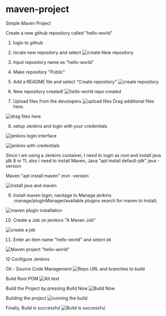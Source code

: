 # maven-project

Simple Maven Project

Create a new github repository called "hello-world"

1. login to github
2. locate new repository and select
![create New repository](img/createnewrepo.jpg)

3. Input repository name as "hello-world"
4. Make repository "Public"
5. Add a README file and select "Create repository" 
![create repository](img/createrepo.jpg)


6. New repository created!
![hello-world repo created](img/newrepoCreated.jpg)

7. Upload files from the devolopers
![upload files](img/uploadfiles.jpg)
Drag additional files here.

![drag files here](img/dragfileshere.jpg)

8. setup Jenkins and login with your credentials

![jenkins login interface](img/jenkinslogin.jpg)

![jenkins with credentials](img/jenkinsloginwithcredential.jpg)

Since I am using a Jenkins container, I need to login as root and install java jdk 8 or 11,
also I need to install Maven, 
Java "apt install default-jdk"
java -version

Maven "apt install maven"
mvn -version

![install java and maven](installjava&mvn.jpg)

9. Install maven login; navitage to Manage jenkins :manage/pluginManager/available plugins
search for maven to install;

![maven plugin installation](img/installmavenplugin.jpg)

10. Create a Job on jemkins "A Maven Job"

![create a job](img/createajob.jpg)

11. Enter an item name "hello-world" and select ok

![Maven project "hello-world"](img/mavenproject.jpg)

12 Configure Jenkins

 Git - Source Code Management
![Repo URL and branches to build](img/git.jpg)

Build Root POM
![Alt text](img/build.jpg)

Build the Project by pressing Build Now 
![Build Now](img/Buildnow.jpg)

Building the project 
![running the build](img/building.jpg)

Finally, Build is successful
![Build is successful](img/done.jpg)


